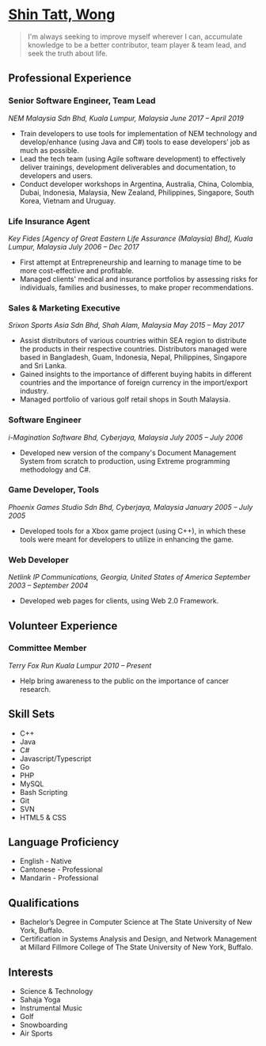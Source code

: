 # [Shin Tatt, Wong](https://www.linkedin.com/in/shintatt)
> I'm always seeking to improve myself wherever I can, accumulate knowledge to be a better contributor, team player & team lead, and seek the truth about life.

## Professional Experience

### Senior Software Engineer, Team Lead
*NEM Malaysia Sdn Bhd, Kuala Lumpur, Malaysia*
*June 2017 – April 2019*
  
* Train developers to use tools for implementation of NEM technology and develop/enhance (using Java and C#) tools to ease developers’ job as much as possible.
* Lead the tech team (using Agile software development) to effectively deliver trainings, development deliverables and documentation, to developers and users.
* Conduct developer workshops in Argentina, Australia, China, Colombia, Dubai, Indonesia, Malaysia, New Zealand, Philippines, Singapore, South Korea, Vietnam and Uruguay.

### Life Insurance Agent
*Key Fides [Agency of Great Eastern Life Assurance (Malaysia) Bhd], Kuala Lumpur, Malaysia*
*July 2006 – Dec 2017*
  
* First attempt at Entrepreneurship and learning to manage time to be more cost-effective and profitable.
* Managed clients' medical and insurance portfolios by assessing risks for individuals, families and businesses, to make proper recommendations.

### Sales & Marketing Executive
*Srixon Sports Asia Sdn Bhd, Shah Alam, Malaysia*
*May 2015 – May 2017*
  
* Assist distributors of various countries within SEA region to distribute the products in their respective countries. Distributors managed were based in Bangladesh, Guam, Indonesia, Nepal, Philippines, Singapore and Sri Lanka.
* Gained insights to the importance of different buying habits in different countries and the importance of foreign currency in the import/export industry.
* Managed portfolio of various golf retail shops in South Malaysia.

### Software Engineer
*i-Magination Software Bhd, Cyberjaya, Malaysia*
*July 2005 – July 2006*
  
* Developed new version of the company's Document Management System from scratch to production, using Extreme programming methodology and C#.

### Game Developer, Tools
*Phoenix Games Studio Sdn Bhd, Cyberjaya, Malaysia*
*January 2005 – July 2005*
  
* Developed tools for a Xbox game project (using C++), in which these tools were meant for developers to utilize in enhancing the game.

### Web Developer
*Netlink IP Communications, Georgia, United States of America*
*September 2003 – September 2004*
  
* Developed web pages for clients, using Web 2.0 Framework. 
  
## Volunteer Experience

### Committee Member
*Terry Fox Run Kuala Lumpur*
*2010 – Present*
  
* Help bring awareness to the public on the importance of cancer research.
  
## Skill Sets

* C++
* Java
* C#
* Javascript/Typescript
* Go
* PHP
* MySQL
* Bash Scripting
* Git
* SVN
* HTML5 & CSS
  
## Language Proficiency

* English - Native
* Cantonese - Professional
* Mandarin - Professional
  
## Qualifications

* Bachelor’s Degree in Computer Science at The State University of New York, Buffalo.
* Certification in Systems Analysis and Design, and Network Management at Millard Fillmore College of The State University of New York, Buffalo.
  
## Interests

* Science & Technology
* Sahaja Yoga
* Instrumental Music
* Golf
* Snowboarding
* Air Sports